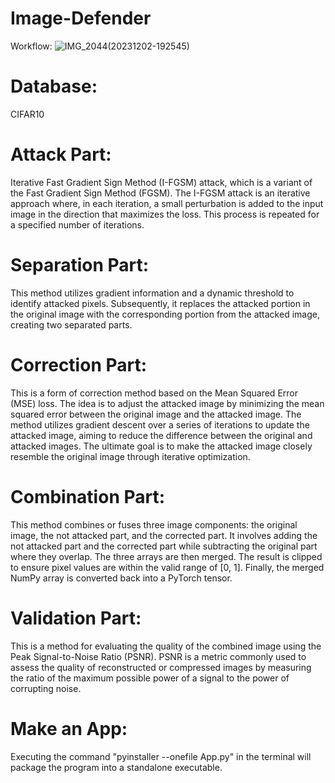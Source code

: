 # Image-Defender
Workflow:
![IMG_2044(20231202-192545)](https://github.com/XuanZhao777/Image-Defender/assets/149707203/5a20a134-1f24-4bac-99b7-c3bab1fab41d)

# Database:
CIFAR10

# Attack Part:
Iterative Fast Gradient Sign Method (I-FGSM) attack, which is a variant of the Fast Gradient Sign Method (FGSM). The I-FGSM attack is an iterative approach where, in each iteration, a small perturbation is added to the input image in the direction that maximizes the loss. This process is repeated for a specified number of iterations.

# Separation Part:
This method utilizes gradient information and a dynamic threshold to identify attacked pixels. Subsequently, it replaces the attacked portion in the original image with the corresponding portion from the attacked image, creating two separated parts.

# Correction Part:
This is a form of correction method based on the Mean Squared Error (MSE) loss. The idea is to adjust the attacked image by minimizing the mean squared error between the original image and the attacked image. The method utilizes gradient descent over a series of iterations to update the attacked image, aiming to reduce the difference between the original and attacked images. The ultimate goal is to make the attacked image closely resemble the original image through iterative optimization.

# Combination Part:
This method combines or fuses three image components: the original image, the not attacked part, and the corrected part. It involves adding the not attacked part and the corrected part while subtracting the original part where they overlap. The three arrays are then merged. The result is clipped to ensure pixel values are within the valid range of [0, 1]. Finally, the merged NumPy array is converted back into a PyTorch tensor.

# Validation Part:
This is a method for evaluating the quality of the combined image using the Peak Signal-to-Noise Ratio (PSNR). PSNR is a metric commonly used to assess the quality of reconstructed or compressed images by measuring the ratio of the maximum possible power of a signal to the power of corrupting noise. 

# Make an App:
Executing the command "pyinstaller --onefile App.py" in the terminal will package the program into a standalone executable.



